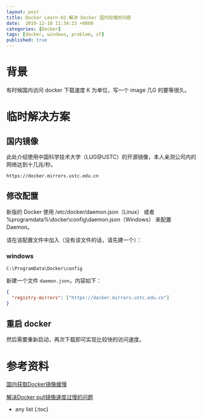 ```yaml
---
layout: post
title: Docker Learn-02-解决 Docker 国内较慢的问题
date:  2019-12-18 11:34:23 +0800
categories: [Docker]
tags: [docker, windows, problem, sf]
published: true
---
```


# 背景

有时候国内访问 docker 下载速度 K 为单位，写一个 image 几G 的要等很久。

# 临时解决方案

## 国内镜像

此处介绍使用中国科学技术大学（LUG@USTC）的开源镜像，本人亲测公司内的网络达到十几兆/秒。

```
https://docker.mirrors.ustc.edu.cn
```

## 修改配置

新版的 Docker 使用 /etc/docker/daemon.json（Linux） 或者 %programdata%\docker\config\daemon.json（Windows） 来配置 Daemon。

请在该配置文件中加入（没有该文件的话，请先建一个）：

### windows

`C:\ProgramData\Docker\config`

新建一个文件 `daemon.json`，内容如下：

```json
{
  "registry-mirrors": ["https://docker.mirrors.ustc.edu.cn"]
}
```

## 重启 docker 

然后需要重新启动，再次下载即可实现比较快的访问速度。

# 参考资料

[国内获取Docker镜像缓慢](https://blog.csdn.net/small_to_large/article/details/77334973)

[解决Docker pull镜像速度过慢的问题](https://blog.csdn.net/qq_39723363/article/details/82922931)

* any list
{:toc}
